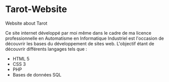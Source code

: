 # Tarot-Website
Website about Tarot

Ce site internet développé par moi même dans le cadre de ma licence professionnelle en Automatisme en Informatique Industriel est
l'occasion de découvrir les bases du développement de sites web.
L'objectif étant de découvrir différents langages tels que :
  - HTML 5
  - CSS 3 
  - PHP 
  - Bases de données SQL
  
